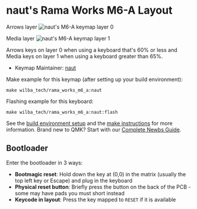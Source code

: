 # naut's Rama Works M6-A Layout

Arrows layer
![naut's M6-A keymap layer 0](https://i.imgur.com/ZiT5iM0.jpg)

Media layer
![naut's M6-A keymap layer 1](https://i.imgur.com/oFoWuDM.jpg)

Arrows keys on layer 0 when using a keyboard that's 60% or less and Media keys on layer 1 when using a keyboard greater than 65%.

* Keymap Maintainer: [naut](https://github.com/nautxx)

Make example for this keymap (after setting up your build environment):

    make wilba_tech/rama_works_m6_a:naut

Flashing example for this keyboard:

    make wilba_tech/rama_works_m6_a:naut:flash

See the [build environment setup](https://docs.qmk.fm/#/getting_started_build_tools) and the [make instructions](https://docs.qmk.fm/#/getting_started_make_guide) for more information. Brand new to QMK? Start with our [Complete Newbs Guide](https://docs.qmk.fm/#/newbs).

## Bootloader

Enter the bootloader in 3 ways:

* **Bootmagic reset**: Hold down the key at (0,0) in the matrix (usually the top left key or Escape) and plug in the keyboard
* **Physical reset button**: Briefly press the button on the back of the PCB - some may have pads you must short instead
* **Keycode in layout**: Press the key mapped to `RESET` if it is available
